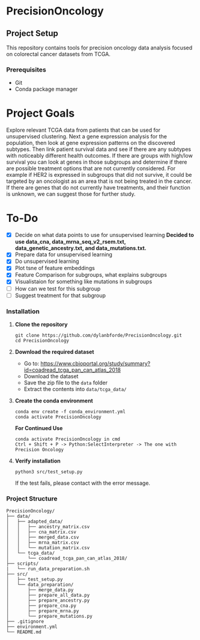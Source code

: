 # PrecisionOncology

## Project Setup

This repository contains tools for precision oncology data analysis focused on colorectal cancer datasets from TCGA.

### Prerequisites

- Git
- Conda package manager

# Project Goals
Explore relevant TCGA data from patients that can be used for unsupervised clustering. Next a gene expression analysis for the population, then look at gene expression patterns on the discovered subtypes.
Then link patient survival data and see if there are any subtypes with noticeably different health outcomes.
If there are groups with high/low survival you can look at genes in those subgroups and determine if there are possible treatment options that are not currently considered.
For example if HER2 is expressed in subgroups that did not survive, it could be targeted by an oncologist as an area that is not being treated in the cancer.
If there are genes that do not currently have treatments, and their function is unknown, we can suggest those for further study.

# To-Do
- [x] Decide on what data points to use for unsupervised learning
**Decided to use data_cna, data_mrna_seq_v2_rsem.txt, data_genetic_ancestry.txt, and data_mutations.txt.**
- [x] Prepare data for unsupervised learning
- [x] Do unsupervised learning
- [x] Plot tsne of feature embeddings
- [x] Feature Comparison for subgroups, what explains subgroups
- [x] Visualistaion for something like mutations in subgroups
- [ ] How can we test for this subgroup
- [ ] Suggest treatment for that subgroup

### Installation

1. **Clone the repository**
   ```
   git clone https://github.com/dylanbforde/PrecisionOncology.git
   cd PrecisionOncology
   ```

2. **Download the required dataset**
   - Go to: https://www.cbioportal.org/study/summary?id=coadread_tcga_pan_can_atlas_2018
   - Download the dataset
   - Save the zip file to the `data` folder
   - Extract the contents into `data/tcga_data/`

3. **Create the conda environment**
   ```
   conda env create -f conda_environment.yml
   conda activate PrecisionOncology
   ```

   **For Continued Use**
   ```
   conda activate PrecisionOncology in cmd
   Ctrl + Shift + P -> Python:SelectInterpreter -> The one with Precision Oncology
   ```

4. **Verify installation**
   ```
   python3 src/test_setup.py
   ```
   If the test fails, please contact with the error message.

### Project Structure

```
PrecisionOncology/
├── data/
│   ├── adapted_data/
│   │   ├── ancestry_matrix.csv
│   │   ├── cna_matrix.csv
│   │   ├── merged_data.csv
│   │   ├── mrna_matrix.csv
│   │   └── mutation_matrix.csv
│   └── tcga_data/
│       └── coadread_tcga_pan_can_atlas_2018/
├── scripts/
|   └── run_data_preparation.sh
├── src/
│   ├── test_setup.py
│   └── data_preparation/
│       ├── merge_data.py
│       ├── prepare_all_data.py
│       ├── prepare_ancestry.py
│       ├── prepare_cna.py
│       ├── prepare_mrna.py
│       └── prepare_mutations.py
├── .gitignore
├── environment.yml
└── README.md
```